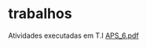 # trabalhos
Atividades executadas em T.I
[APS_6.pdf](https://github.com/Fnodolla/trabalhos/files/8356634/APS_6.pdf)
